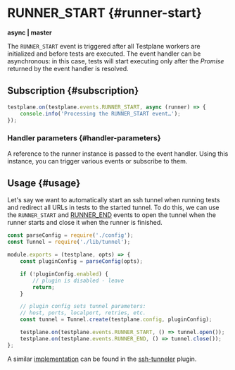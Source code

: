 # RUNNER_START {#runner-start}

**async | master**

The `RUNNER_START` event is triggered after all Testplane workers are initialized and before tests are executed. The event handler can be asynchronous: in this case, tests will start executing only after the _Promise_ returned by the event handler is resolved.

## Subscription {#subscription}

```javascript
testplane.on(testplane.events.RUNNER_START, async (runner) => {
    console.info('Processing the RUNNER_START event…');
});
```

### Handler parameters {#handler-parameters}

A reference to the runner instance is passed to the event handler. Using this instance, you can trigger various events or subscribe to them.

## Usage {#usage}

Let's say we want to automatically start an ssh tunnel when running tests and redirect all URLs in tests to the started tunnel. To do this, we can use the `RUNNER_START` and [RUNNER_END](./runner-end.md) events to open the tunnel when the runner starts and close it when the runner is finished.


```javascript
const parseConfig = require('./config');
const Tunnel = require('./lib/tunnel');

module.exports = (testplane, opts) => {
    const pluginConfig = parseConfig(opts);

    if (!pluginConfig.enabled) {
        // plugin is disabled - leave
        return;
    }

    // plugin config sets tunnel parameters:
    // host, ports, localport, retries, etc.
    const tunnel = Tunnel.create(testplane.config, pluginConfig);

    testplane.on(testplane.events.RUNNER_START, () => tunnel.open());
    testplane.on(testplane.events.RUNNER_END, () => tunnel.close());
};
```

A similar [implementation][ssh-tunneler-index] can be found in the [ssh-tunneler][ssh-tunneler] plugin.

[ssh-tunneler]: https://github.com/gemini-testing/ssh-tunneler
[ssh-tunneler-index]: https://github.com/gemini-testing/ssh-tunneler/blob/master/testplane.js
